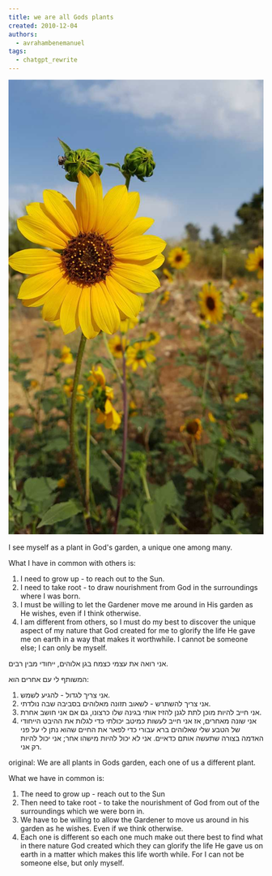 ```yaml
---
title: we are all Gods plants
created: 2010-12-04
authors:
  - avrahambenemanuel
tags:
  - chatgpt_rewrite
---
```

![sunflower](assets/images/sunflower.jpg)

I see myself as a plant in God's garden, a unique one among many.

What I have in common with others is:

1. I need to grow up - to reach out to the Sun.
2. I need to take root - to draw nourishment from God in the surroundings where I was born.
3. I must be willing to let the Gardener move me around in His garden as He wishes, even if I think otherwise.
4. I am different from others, so I must do my best to discover the unique aspect of my nature that God created for me to glorify the life He gave me on earth in a way that makes it worthwhile. I cannot be someone else; I can only be myself.

אני רואה את עצמי כצמח בגן אלוהים, ייחודי מבין רבים.

המשותף לי עם אחרים הוא:

1. אני צריך לגדול - להגיע לשמש.
2. אני צריך להשתרש - לשאוב תזונה מאלוהים בסביבה שבה נולדתי.
3. אני חייב להיות מוכן לתת לגנן להזיז אותי בגינה שלו כרצונו, גם אם אני חושב אחרת.
4. אני שונה מאחרים, אז אני חייב לעשות כמיטב יכולתי כדי לגלות את ההיבט הייחודי של הטבע שלי שאלוהים ברא עבורי כדי לפאר את החיים שהוא נתן לי על פני האדמה בצורה שתעשה אותם כדאיים. אני לא יכול להיות מישהו אחר; אני יכול להיות רק אני.
 
original:
We are all plants in Gods garden, each one of us a different plant.

What we have in common is:

1. The need to grow up - reach out to the Sun
2. Then need to take root - to take the nourishment of God from out of the surroundings which we were born in.
3. We have to be willing to allow the Gardener to move us around in his garden as he wishes. Even if we think otherwise.
4. Each one is different so each one much make out there best to find what in there nature God created which they can glorify the life He gave us on earth in a matter which makes this life worth while. For I can not be someone else, but only myself.
